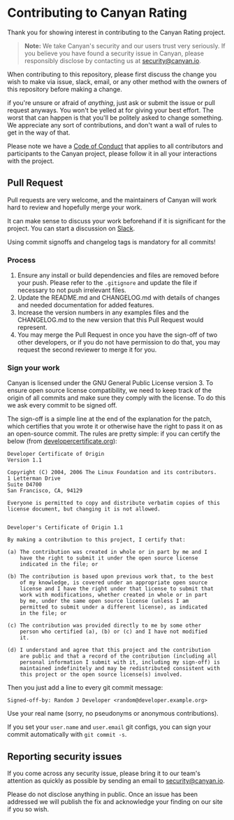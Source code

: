 # Contributing to Canyan Rating

Thank you for showing interest in contributing to the Canyan Rating project.

>**Note:** We take Canyan's security and our users trust very seriously.
>If you believe you have found a security issue in Canyan, please responsibly
>disclose by contacting us at [security@canyan.io](mailto:security@canyan.io).

When contributing to this repository, please first discuss the change you wish 
to make via issue, slack, email, or any other method with the owners of this 
repository before making a change. 

if you're unsure or afraid of _anything_, just ask or submit the
issue or pull request anyways. You won't be yelled at for giving your best
effort. The worst that can happen is that you'll be politely asked to change
something. We appreciate any sort of contributions, and don't want a wall of
rules to get in the way of that.

Please note we have a [Code of Conduct](code-of-conduct.md) that applies to 
all contributors and participants to the Canyan project, please follow it in 
all your interactions with the project.


## Pull Request

Pull requests are very welcome, and the maintainers of Canyan will work hard
to review and hopefully merge your work.

It can make sense to discuss your work beforehand if it is significant for
the project. You can start a discussion on [Slack](http://slack.canyan.io).

Using commit signoffs and changelog tags is mandatory for all commits!

### Process

1. Ensure any install or build dependencies and files are removed before your 
push. Please refer to the `.gitignore` and update the file if necessary to not 
push irrelevant files.
2. Update the README.md and CHANGELOG.md with details of changes and needed 
documentation for added features.
3. Increase the version numbers in any examples files and the CHANGELOG.md 
to the new version that this Pull Request would represent.
4. You may merge the Pull Request in once you have the sign-off of two other 
developers, or if you do not have permission to do that, you may request the 
second reviewer to merge it for you.


### Sign your work

Canyan is licensed under the GNU General Public License version 3. To ensure 
open source license compatibility, we need to keep track of the origin of 
all commits and make sure they comply with the license. To do this we ask every 
commit to be signed off.

The sign-off is a simple line at the end of the explanation for the patch, which
certifies that you wrote it or otherwise have the right to pass it on as an
open-source commit.  The rules are pretty simple: if you can certify the below
(from [developercertificate.org](http://developercertificate.org/)):


```
Developer Certificate of Origin
Version 1.1

Copyright (C) 2004, 2006 The Linux Foundation and its contributors.
1 Letterman Drive
Suite D4700
San Francisco, CA, 94129

Everyone is permitted to copy and distribute verbatim copies of this
license document, but changing it is not allowed.


Developer's Certificate of Origin 1.1

By making a contribution to this project, I certify that:

(a) The contribution was created in whole or in part by me and I
    have the right to submit it under the open source license
    indicated in the file; or

(b) The contribution is based upon previous work that, to the best
    of my knowledge, is covered under an appropriate open source
    license and I have the right under that license to submit that
    work with modifications, whether created in whole or in part
    by me, under the same open source license (unless I am
    permitted to submit under a different license), as indicated
    in the file; or

(c) The contribution was provided directly to me by some other
    person who certified (a), (b) or (c) and I have not modified
    it.

(d) I understand and agree that this project and the contribution
    are public and that a record of the contribution (including all
    personal information I submit with it, including my sign-off) is
    maintained indefinitely and may be redistributed consistent with
    this project or the open source license(s) involved.
```

Then you just add a line to every git commit message:

    Signed-off-by: Random J Developer <random@developer.example.org>

Use your real name (sorry, no pseudonyms or anonymous contributions).

If you set your `user.name` and `user.email` git configs, you can sign your
commit automatically with `git commit -s`.


## Reporting security issues

If you come across any security issue, please bring it to our team's
attention as quickly as possible by sending an email to
[security@canyan.io](mailto:security@canyan.io).

Please do not disclose anything in public. Once an issue has been addressed 
we will publish the fix and acknowledge your finding on our site if you 
so wish.



